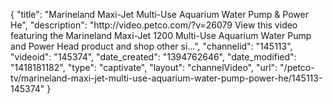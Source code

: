 {
    "title": "Marineland Maxi-Jet Multi-Use Aquarium Water Pump & Power He",
    "description": "http:\/\/video.petco.com\/?v=26079 View this video featuring the Marineland Maxi-Jet 1200 Multi-Use Aquarium Water Pump and Power Head product and shop other si...",
    "channelid": "145113",
    "videoid": "145374",
    "date_created": "1394762646",
    "date_modified": "1418181182",
    "type": "captivate",
    "layout": "channelVideo",
    "url": "\/petco-tv\/marineland-maxi-jet-multi-use-aquarium-water-pump-power-he\/145113-145374"
}